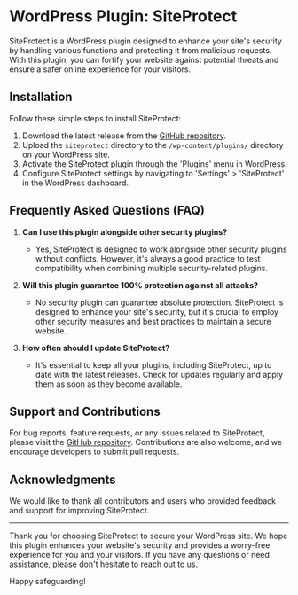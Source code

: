 # WordPress Plugin: SiteProtect

SiteProtect is a WordPress plugin designed to enhance your site's security by handling various functions and protecting it from malicious requests. With this plugin, you can fortify your website against potential threats and ensure a safer online experience for your visitors.

## Installation

Follow these simple steps to install SiteProtect:

1. Download the latest release from the [GitHub repository](https://github.com/your-username/siteprotect).
2. Upload the `siteprotect` directory to the `/wp-content/plugins/` directory on your WordPress site.
3. Activate the SiteProtect plugin through the 'Plugins' menu in WordPress.
4. Configure SiteProtect settings by navigating to 'Settings' > 'SiteProtect' in the WordPress dashboard.

## Frequently Asked Questions (FAQ)

1. **Can I use this plugin alongside other security plugins?**
   - Yes, SiteProtect is designed to work alongside other security plugins without conflicts. However, it's always a good practice to test compatibility when combining multiple security-related plugins.

2. **Will this plugin guarantee 100% protection against all attacks?**
   - No security plugin can guarantee absolute protection. SiteProtect is designed to enhance your site's security, but it's crucial to employ other security measures and best practices to maintain a secure website.

3. **How often should I update SiteProtect?**
   - It's essential to keep all your plugins, including SiteProtect, up to date with the latest releases. Check for updates regularly and apply them as soon as they become available.

## Support and Contributions

For bug reports, feature requests, or any issues related to SiteProtect, please visit the [GitHub repository](https://github.com/your-username/siteprotect). Contributions are also welcome, and we encourage developers to submit pull requests.

## Acknowledgments

We would like to thank all contributors and users who provided feedback and support for improving SiteProtect.

---

Thank you for choosing SiteProtect to secure your WordPress site. We hope this plugin enhances your website's security and provides a worry-free experience for you and your visitors. If you have any questions or need assistance, please don't hesitate to reach out to us.

Happy safeguarding!
